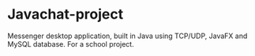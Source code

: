 # Javachat-project
Messenger desktop application, built in Java using TCP/UDP, JavaFX and MySQL database.
For a school project.
